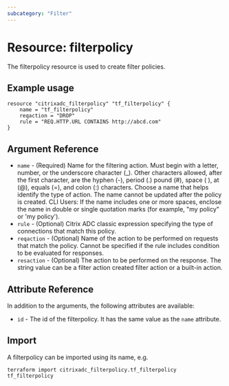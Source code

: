 ```yaml
---
subcategory: "Filter"
---
```


# Resource: filterpolicy

The filterpolicy resource is used to create filter policies.


## Example usage

```hcl
resource "citrixadc_filterpolicy" "tf_filterpolicy" {
    name = "tf_filterpolicy"
    reqaction = "DROP"
    rule = "REQ.HTTP.URL CONTAINS http://abcd.com"
}
```


## Argument Reference

* `name` - (Required) Name for the filtering action. Must begin with a letter, number, or the underscore character (\_). Other characters allowed, after the first character, are the hyphen (-), period (.) pound (#), space ( ), at (@), equals (=), and colon (:) characters. Choose a name that helps identify the type of action. The name cannot be updated after the policy is created. CLI Users: If the name includes one or more spaces, enclose the name in double or single quotation marks (for example, "my policy" or 'my policy').
* `rule` - (Optional) Citrix ADC classic expression specifying the type of connections that match this policy.
* `reqaction` - (Optional) Name of the action to be performed on requests that match the policy. Cannot be specified if the rule includes condition to be evaluated for responses.
* `resaction` - (Optional) The action to be performed on the response. The string value can be a filter action created filter action or a built-in action.


## Attribute Reference

In addition to the arguments, the following attributes are available:

* `id` - The id of the filterpolicy. It has the same value as the `name` attribute.


## Import

A filterpolicy can be imported using its name, e.g.

```shell
terraform import citrixadc_filterpolicy.tf_filterpolicy tf_filterpolicy
```
